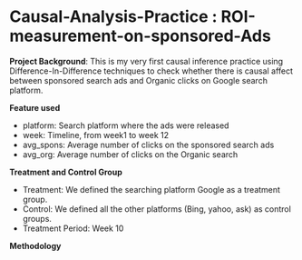 # Causal-Analysis-Practice : ROI-measurement-on-sponsored-Ads

**Project Background**: This is my very first causal inference practice using Difference-In-Difference techniques to check whether there is causal affect between sponsored search ads and Organic clicks on Google search platform.

**Feature used**
* platform: Search platform where the ads were released
* week: Timeline, from week1 to week 12
* avg_spons: Average number of clicks on the sponsored search ads
* avg_org: Average number of clicks on the Organic search

**Treatment and Control Group**
* Treatment: We defined the searching platform Google as a treatment group. 
* Control: We defined all the other platforms (Bing, yahoo, ask) as control groups.
* Treatment Period: Week 10

**Methodology**
